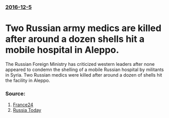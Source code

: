 ### [2016-12-5](/news/2016/12/5/index.md)

#  Two Russian army medics are killed after around a dozen shells hit a mobile hospital in Aleppo. 

The Russian Foreign Ministry has criticized western leaders after none appeared to condemn the shelling of a mobile Russian hospital by militants in Syria. Two Russian medics were killed after around a dozen of shells hit the facility in Aleppo.


### Source:

1. [France24](http://www.france24.com/en/20161205-syria-aleppo-russian-army-medic-killed-shelling-field-hospital)
2. [Russia Today](https://www.rt.com/news/369282-russian-foreign-ministry-hospital-bombing/)
